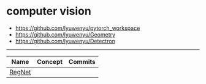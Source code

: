 # computer vision

- https://github.com/lyuwenyu/pytorch_workspace
- https://github.com/lyuwenyu/Geometry
- https://github.com/lyuwenyu/Detectron


---
Name | Concept | Commits
---|---|---
[RegNet]() | 

